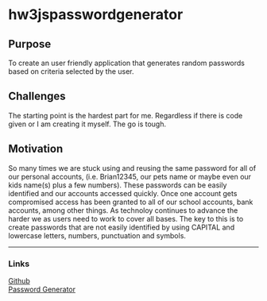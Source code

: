 # hw3jspasswordgenerator

## Purpose
To create an user friendly application that generates random passwords based on criteria selected by the user.

## Challenges
The starting point is the hardest part for me. Regardless if there is code given or I am creating it myself. The go is tough. 

## Motivation
So many times we are stuck using and reusing the same password for all of our personal accounts, (i.e. Brian12345, our pets name or maybe even our kids name(s) plus a few numbers). These passwords can be easily identified and our accounts accessed quickly. Once one account gets compromised access has been granted to all of our school accounts, bank accounts, among other things. As technoloy continues to advance the harder we as users need to work to cover all bases. The key to this is to create passwords that are not easily identified by using CAPITAL and lowercase letters, numbers, punctuation and symbols.

---

### Links
[Github](https://github.com/ajhicks0816/hw3jspasswordgenerator)  
[Password Generator](https://ajhicks0816.github.io/hw3jspasswordgenerator)

